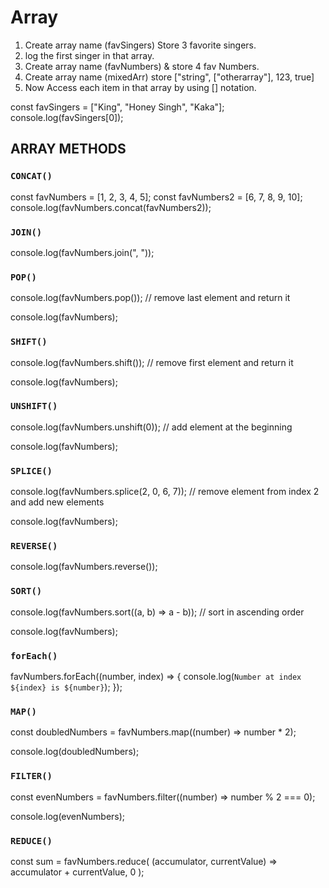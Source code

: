 # Array

1. Create array name (favSingers) Store 3 favorite singers.
2. log the first singer in that array.
3. Create array name (favNumbers) & store 4 fav Numbers.
4. Create array name (mixedArr) store ["string", ["otherarray"], 123, true]
5. Now Access each item in that array by using [] notation.

const favSingers = ["King", "Honey Singh", "Kaka"];
console.log(favSingers[0]);

## ARRAY METHODS

### `CONCAT()`

const favNumbers = [1, 2, 3, 4, 5];
const favNumbers2 = [6, 7, 8, 9, 10];
console.log(favNumbers.concat(favNumbers2));

### `JOIN()`

console.log(favNumbers.join(", "));

### `POP()`

console.log(favNumbers.pop()); // remove last element and return it

console.log(favNumbers);

### `SHIFT()`

console.log(favNumbers.shift()); // remove first element and return it

console.log(favNumbers);

### `UNSHIFT()`

console.log(favNumbers.unshift(0)); // add element at the beginning

console.log(favNumbers);

### `SPLICE()`

console.log(favNumbers.splice(2, 0, 6, 7)); // remove element from index 2 and add new elements

console.log(favNumbers);

### `REVERSE()`

console.log(favNumbers.reverse());

### `SORT()`

console.log(favNumbers.sort((a, b) => a - b)); // sort in ascending order

console.log(favNumbers);

### `forEach()`

favNumbers.forEach((number, index) => {
  console.log(`Number at index ${index} is ${number}`);
});

### `MAP()`

const doubledNumbers = favNumbers.map((number) => number * 2);

console.log(doubledNumbers);

### `FILTER()`

const evenNumbers = favNumbers.filter((number) => number % 2 === 0);

console.log(evenNumbers);

### `REDUCE()`

const sum = favNumbers.reduce(
  (accumulator, currentValue) => accumulator + currentValue,
  0
);

